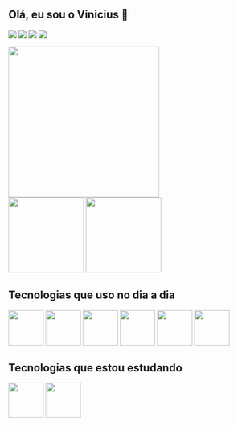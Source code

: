 ## Olá, eu sou o Vinicius 👋

[![](https://img.shields.io/badge/LinkedIn-0077B5?style=for-the-badge&logo=linkedin&logoColor=white)](https://www.linkedin.com/in/vinicius-benfica/)
[![](https://img.shields.io/badge/Instagram-E4405F?style=for-the-badge&logo=instagram&logoColor=white)](https://www.instagram.com/vb_benfica/)
[![](https://img.shields.io/badge/Twitter-1DA1F2?style=for-the-badge&logo=twitter&logoColor=white)](https://twitter.com/VBbenfica)
[![](https://img.shields.io/badge/Facebook-1877F2?style=for-the-badge&logo=facebook&logoColor=white)](https://www.facebook.com/Vinicius.Benfica.Ruy)

<div>
  <img width="300px" src="https://i.pinimg.com/originals/5e/b1/16/5eb11602ed6c805919e0842d1b70cc9a.gif">
  <div>
    <img height="150em" src="https://github-readme-stats.vercel.app/api?username=viniciusbenfica&show_icons=true&theme=radical&include_all_commits=true&count_private=true"/>
    <img height="150em" src="https://github-readme-stats.vercel.app/api/top-langs/?username=viniciusbenfica&layout=compact&langs_count=7&theme=radical"/>
  </div>
</div>

<div>
  <h2>Tecnologias que uso no dia a dia</h2>
  <img width="70px" height="70px" src="https://iconape.com/wp-content/png_logo_vector/typescript.png"/>
  <img width="70px" height="70px" src="https://cdn.auth0.com/blog/logos/nextjs-logo.png"/>
  <img width="70px" height="70px" src="https://appmasters.io/static/react-47ce6e77f039020ee2e76a10c1e988e9.png"/>

  <img width="70px" height="70px" src="https://d2eip9sf3oo6c2.cloudfront.net/tags/images/000/000/256/square_480/nodejslogo.png"/>
  <img width="70px" height="70px" src="https://upload.wikimedia.org/wikipedia/commons/thumb/9/96/Sass_Logo_Color.svg/1280px-Sass_Logo_Color.svg.png"/>
  <img width="70px" height="70px" src="https://seeklogo.com/images/N/nestjs-logo-09342F76C0-seeklogo.com.png"/>

  <h2>Tecnologias que estou estudando</h2>
  <img width="70px" height="70px" src="https://upload.wikimedia.org/wikipedia/commons/thumb/9/95/Vue.js_Logo_2.svg/1184px-Vue.js_Logo_2.svg.png"/>
  <img width="70px" height="70px" src="https://angular.io/assets/images/logos/angularjs/AngularJS-Shield.svg"/>
</div>
